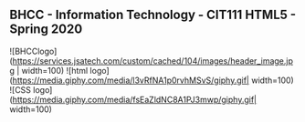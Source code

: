## BHCC - Information Technology - CIT111 HTML5 - Spring 2020

![BHCClogo](https://services.jsatech.com/custom/cached/104/images/header_image.jpg | width=100)
![html logo](https://media.giphy.com/media/l3vRfNA1p0rvhMSvS/giphy.gif| width=100)
![CSS logo](https://media.giphy.com/media/fsEaZldNC8A1PJ3mwp/giphy.gif| width=100)
